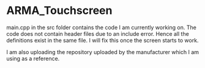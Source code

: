# ARMA_Touchscreen

main.cpp in the src folder contains the code I am currently working on. 
The code does not contain header files due to an include error. Hence all the definitions exist in the same file.
I will fix this once the screen starts to work. 


I am also uploading the repository uploaded by the manufacturer which I am using as a reference. 
